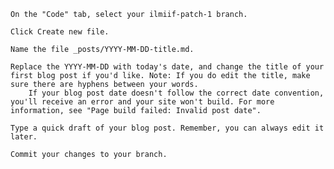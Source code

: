

    On the "Code" tab, select your ilmiif-patch-1 branch.

    Click Create new file.

    Name the file _posts/YYYY-MM-DD-title.md.

    Replace the YYYY-MM-DD with today's date, and change the title of your first blog post if you'd like. Note: If you do edit the title, make sure there are hyphens between your words.
        If your blog post date doesn't follow the correct date convention, you'll receive an error and your site won't build. For more information, see "Page build failed: Invalid post date".

    Type a quick draft of your blog post. Remember, you can always edit it later.

    Commit your changes to your branch.
